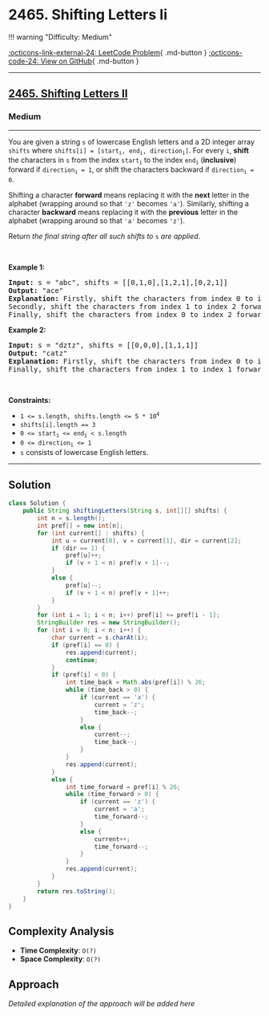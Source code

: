 # 2465. Shifting Letters Ii

!!! warning "Difficulty: Medium"

[:octicons-link-external-24: LeetCode Problem](https://leetcode.com/problems/shifting-letters-ii/){ .md-button }
[:octicons-code-24: View on GitHub](https://github.com/RAJ8664/Leetcode/tree/master/2465-shifting-letters-ii){ .md-button }

---

<h2><a href="https://leetcode.com/problems/shifting-letters-ii">2465. Shifting Letters II</a></h2><h3>Medium</h3><hr><p>You are given a string <code>s</code> of lowercase English letters and a 2D integer array <code>shifts</code> where <code>shifts[i] = [start<sub>i</sub>, end<sub>i</sub>, direction<sub>i</sub>]</code>. For every <code>i</code>, <strong>shift</strong> the characters in <code>s</code> from the index <code>start<sub>i</sub></code> to the index <code>end<sub>i</sub></code> (<strong>inclusive</strong>) forward if <code>direction<sub>i</sub> = 1</code>, or shift the characters backward if <code>direction<sub>i</sub> = 0</code>.</p>

<p>Shifting a character <strong>forward</strong> means replacing it with the <strong>next</strong> letter in the alphabet (wrapping around so that <code>&#39;z&#39;</code> becomes <code>&#39;a&#39;</code>). Similarly, shifting a character <strong>backward</strong> means replacing it with the <strong>previous</strong> letter in the alphabet (wrapping around so that <code>&#39;a&#39;</code> becomes <code>&#39;z&#39;</code>).</p>

<p>Return <em>the final string after all such shifts to </em><code>s</code><em> are applied</em>.</p>

<p>&nbsp;</p>
<p><strong class="example">Example 1:</strong></p>

<pre>
<strong>Input:</strong> s = &quot;abc&quot;, shifts = [[0,1,0],[1,2,1],[0,2,1]]
<strong>Output:</strong> &quot;ace&quot;
<strong>Explanation:</strong> Firstly, shift the characters from index 0 to index 1 backward. Now s = &quot;zac&quot;.
Secondly, shift the characters from index 1 to index 2 forward. Now s = &quot;zbd&quot;.
Finally, shift the characters from index 0 to index 2 forward. Now s = &quot;ace&quot;.</pre>

<p><strong class="example">Example 2:</strong></p>

<pre>
<strong>Input:</strong> s = &quot;dztz&quot;, shifts = [[0,0,0],[1,1,1]]
<strong>Output:</strong> &quot;catz&quot;
<strong>Explanation:</strong> Firstly, shift the characters from index 0 to index 0 backward. Now s = &quot;cztz&quot;.
Finally, shift the characters from index 1 to index 1 forward. Now s = &quot;catz&quot;.
</pre>

<p>&nbsp;</p>
<p><strong>Constraints:</strong></p>

<ul>
	<li><code>1 &lt;= s.length, shifts.length &lt;= 5 * 10<sup>4</sup></code></li>
	<li><code>shifts[i].length == 3</code></li>
	<li><code>0 &lt;= start<sub>i</sub> &lt;= end<sub>i</sub> &lt; s.length</code></li>
	<li><code>0 &lt;= direction<sub>i</sub> &lt;= 1</code></li>
	<li><code>s</code> consists of lowercase English letters.</li>
</ul>


---

## Solution

```java
class Solution {
    public String shiftingLetters(String s, int[][] shifts) {
        int n = s.length();
        int pref[] = new int[n];
        for (int current[] : shifts) {
            int u = current[0], v = current[1], dir = current[2];
            if (dir == 1) {
                pref[u]++;
                if (v + 1 < n) pref[v + 1]--;
            }
            else {
                pref[u]--;
                if (v + 1 < n) pref[v + 1]++;
            }
        }
        for (int i = 1; i < n; i++) pref[i] += pref[i - 1];
        StringBuilder res = new StringBuilder();
        for (int i = 0; i < n; i++) {
            char current = s.charAt(i);
            if (pref[i] == 0) {
                res.append(current);
                continue;
            }
            if (pref[i] < 0) {
                int time_back = Math.abs(pref[i]) % 26;
                while (time_back > 0) {
                    if (current == 'a') {
                        current = 'z';
                        time_back--;
                    }
                    else {
                        current--;
                        time_back--;
                    }
                }
                res.append(current);
            }
            else {
                int time_forward = pref[i] % 26;
                while (time_forward > 0) {
                    if (current == 'z') {
                        current = 'a';
                        time_forward--;
                    }
                    else {
                        current++;
                        time_forward--;
                    }
                }
                res.append(current);
            }
        }
        return res.toString();
    }
}
```

## Complexity Analysis

- **Time Complexity**: `O(?)`
- **Space Complexity**: `O(?)`

## Approach

*Detailed explanation of the approach will be added here*

